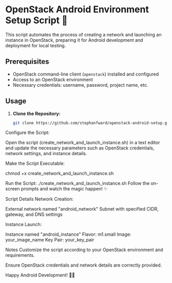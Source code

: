 # OpenStack Android Environment Setup Script 🚀

This script automates the process of creating a network and launching an instance in OpenStack, preparing it for Android development and deployment for local testing.

## Prerequisites

- OpenStack command-line client (`openstack`) installed and configured
- Access to an OpenStack environment
- Necessary credentials: username, password, project name, etc.

## Usage

1. **Clone the Repository:**

   ```bash
   git clone https://github.com/stephanfward/openstack-android-setup.git
Configure the Script:

Open the script (create_network_and_launch_instance.sh) in a text editor and update the necessary parameters such as OpenStack credentials, network settings, and instance details.

Make the Script Executable:

chmod +x create_network_and_launch_instance.sh

Run the Script:
./create_network_and_launch_instance.sh
Follow the on-screen prompts and watch the magic happen! ✨

Script Details
Network Creation:

External network named "android_network"
Subnet with specified CIDR, gateway, and DNS settings

Instance Launch:

Instance named "android_instance"
Flavor: m1.small
Image: your_image_name
Key Pair: your_key_pair

Notes
Customize the script according to your OpenStack environment and requirements.

Ensure OpenStack credentials and network details are correctly provided.

Happy Android Development! 🤖🌐

